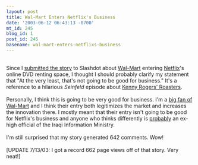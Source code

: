 ```yaml
---
layout: post
title: Wal-Mart Enters Netflix's Business
date: '2003-06-12 06:43:13 -0700'
mt_id: 245
blog_id: 1
post_id: 245
basename: wal-mart-enters-netflixs-business
---
```

<br />Since I <a href="http://slashdot.org/article.pl?sid=03/06/11/1929237&amp;mode=thread&amp;tid=188&amp;tid=97">submitted the story</a> to Slashdot about <a href="http://www.walmart.com/">Wal-Mart</a> entering <a href="http://www.netflix.com/">Netflix</a>'s online DVD renting space, I thought I should probably clarify my statement that "At the very least, that's not going to be good for business." It's a reference to a hilarious <cite>Seinfeld</cite> episode about <a href="http://216.239.57.100/search?q=cache:v6qbei1A9H8J:www.drodd.com/seinfeld/TheChickenRoaster.htm+seinfeld+%22not+going+to+be+good+for+business%22&amp;hl=en&amp;ie=UTF-8" title="Google Cache saves the day!">Kenny Rogers' Roasters</a>.<br /><br />Personally, I think this is going to be very good for business. I'm a <a href="2003_03_16_diamonds.cfm#90971086">big fan of Wal-Mart</a> and I think their entry both legitimizes the market and increases the innovation there. I mostly meant that their entry isn't going to be good for Netflix's business and anyone who thinks differently is <a href="http://slashdot.org/comments.pl?sid=67286&amp;threshold=3&amp;commentsort=0&amp;tid=188&amp;tid=97&amp;mode=thread&amp;pid=6174577#6174838" title="My explanation of my comment and an alternate comment.">probably</a> an ex-high official of the Iraqi Information Ministry.<br /><br />I'm still surprised that my story generated 642 comments. Wow!<br /><br />[UPDATE 7/13/03: I got a record 662 page views off of that story. Very neat!]<br /><br /><br />
